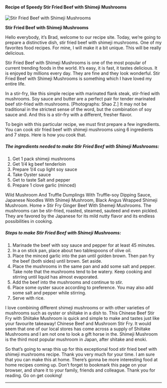             

#### Recipe of Speedy Stir Fried Beef with Shimeji Mushrooms

![Stir Fried Beef with Shimeji Mushrooms](https://img-global.cpcdn.com/recipes/3c6442720765ea72/751x532cq70/stir-fried-beef-with-shimeji-mushrooms-recipe-main-photo.jpg)

**Stir Fried Beef with Shimeji Mushrooms**

Hello everybody, it’s Brad, welcome to our recipe site. Today, we’re going to prepare a distinctive dish, stir fried beef with shimeji mushrooms. One of my favorites food recipes. For mine, I will make it a bit unique. This will be really delicious.

Stir Fried Beef with Shimeji Mushrooms is one of the most popular of current trending foods in the world. It’s easy, it is fast, it tastes delicious. It is enjoyed by millions every day. They are fine and they look wonderful. Stir Fried Beef with Shimeji Mushrooms is something which I have loved my entire life.

In a stir-fry, like this simple recipe with marinated flank steak, stir-fried with mushrooms. Soy sauce and butter are a perfect pair for tender marinated beef stir-fried with mushrooms. \[Photographs: Shao Z.\] It may not be traditional in the strictest sense of the word, but the combination of soy sauce and. And this is a stir-fry with a different, fresher flavor.

To begin with this particular recipe, we must first prepare a few ingredients. You can cook stir fried beef with shimeji mushrooms using 6 ingredients and 7 steps. Here is how you cook that.

##### The ingredients needed to make Stir Fried Beef with Shimeji Mushrooms:

1.  Get 1 pack shimeji mushrooms
2.  Get 1/4 kg beef tenderloin
3.  Prepare 1/4 cup light soy sauce
4.  Take Oyster sauce
5.  Get to taste Salt and pepper
6.  Prepare 1 clove garlic (minced)

Wild Mushroom And Truffle Dumplings With Truffle-soy Dipping Sauce, Japanese Noodles With Shimeji Mushroom, Black Angus Wrapped Shimeji Mushroom. Home » Stir Fry Ginger Beef With Shemeji Mushrooms. The mushrooms can be stir-fried, roasted, steamed, sauteed and even pickled. They are favored by the Japanese for its mild nutty flavor and its endless possibilities in cooking.

##### Steps to make Stir Fried Beef with Shimeji Mushrooms:

1.  Marinade the beef with soy sauce and pepper for at least 45 minutes.
2.  In a on stick pan, place about two tablespoons of olive oil.
3.  Place the minced garlic into the pan until golden brown. Then pan fry the beef (both sides) until brown. Set aside.
4.  Place the mushrooms in the same pan and add some salt and pepper. Take note that the mushrooms tend to be watery. Keep cooking and stirring until liquid has almost evaporated.
5.  Add the beef into the mushrooms and continue to stir.
6.  Place some oyster sauce according to preference. You may also add some salt and pepper while stirring.
7.  Serve with rice.

I love combining different shimeji mushrooms or with other varieties of mushrooms such as oyster or shiitake in a dish to. This Chinese Beef Stir Fry with Shiitake Mushroom is quick and simple to make and tastes just like your favourite takeaway! Chinese Beef and Mushroom Stir Fry. It would seem that one of our local stores has come across a supply of Shiitake Mushrooms and I am not one to look a gift horse in the. Shimeji Mushroom is the third most popular mushroom in Japan, after shitake and enoki.

So that’s going to wrap this up for this exceptional food stir fried beef with shimeji mushrooms recipe. Thank you very much for your time. I am sure that you can make this at home. There’s gonna be more interesting food at home recipes coming up. Don’t forget to bookmark this page on your browser, and share it to your family, friends and colleague. Thank you for reading. Go on get cooking!

* * *